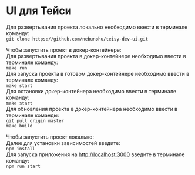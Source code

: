 # UI для Тейси

Для развертывания проекта локально необходимо ввести в терминале команду:<br>
`git clone https://github.com/nebunohu/teisy-dev-ui.git`<br>

Чтобы запустить проект в докер-контейнере:<br>
Для развертывания проекта в докер-контейнере необходимо ввести в терминале команду:<br>
`make run`<br>
Для запуска проекта в готовом докер-контейнере необходимо ввести в терминале команду:<br>
`make start`<br>
Для остановки докер-контейнера необходимо ввести в терминале команду:<br>
`make start`<br>
Для обновления проекта в докер-контейнера необходимо ввести в терминале команды:<br>
`git pull origin master`<br>
`make build`<br>

Чтобы запустить проект локально:<br>
Далее для установки зависимостей введите:<br>
`npm install`<br>
Для запуска приложения на [http://localhost:3000](http://localhost:3000) введите в терминале команду:<br>
`npm run start`<br>
